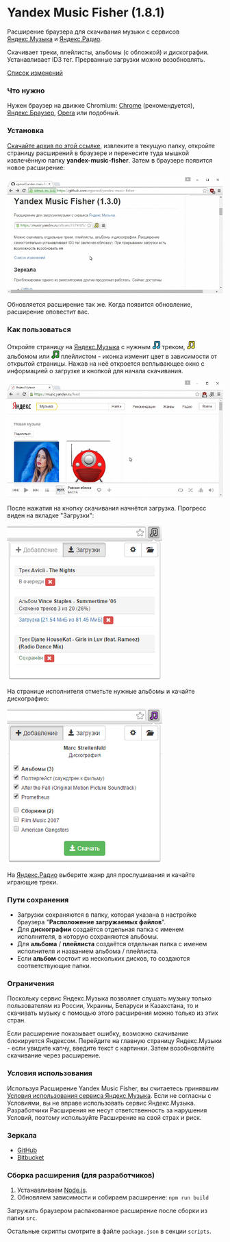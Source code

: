 # Yandex Music Fisher (1.8.1)

Расширение браузера для скачивания музыки с сервисов [Яндекс.Музыка](https://music.yandex.ru/)
и [Яндекс.Радио](https://radio.yandex.ru/).

Скачивает треки, плейлисты, альбомы (с обложкой) и дискографии. Устанавливает ID3 тег.
Прерванные загрузки можно возобновлять.

[Список изменений](https://github.com/egoroof/yandex-music-fisher/releases)

### Что нужно

Нужен браузер на движке Chromium: [Chrome](https://www.google.com/chrome) (рекомендуется),
[Яндекс.Браузер](https://browser.yandex.ru), [Opera](https://www.opera.com) или подобный.

### Установка

[Скачайте архив по этой ссылке](https://github.com/egoroof/yandex-music-fisher/releases/download/v1.8.1/yandex-music-fisher_1.8.1.zip),
извлеките в текущую папку, откройте страницу расширений в браузере и перенесите туда мышкой извлечённую папку __yandex-music-fisher__.
Затем в браузере появится новое расширение:

![Установка](/readme_img/install.gif "Установка")

Обновляется расширение так же. Когда появится обновление, расширение оповестит вас.

### Как пользоваться

Откройте страницу на [Яндекс.Музыка](https://music.yandex.ru/) с нужным ![blue](/readme_img/blue.png) треком,
![yellow](/readme_img/yellow.png) альбомом или ![green](/readme_img/green.png) плейлистом - иконка изменит цвет в зависимости
от открытой страницы. Нажав на неё откроется всплывающее окно с информацией о загрузке и кнопкой для начала скачивания.

![Использование](/readme_img/usage.gif "Использование")

После нажатия на кнопку скачивания начнётся загрузка. Прогресс виден на вкладке "Загрузки":

![Загрузки](/readme_img/loader.png)

На странице исполнителя отметьте нужные альбомы и качайте дискографию:

![Дискография](/readme_img/discography.png)

На [Яндекс.Радио](https://radio.yandex.ru/) выберите жанр для прослушивания и качайте играющие треки.

### Пути сохранения

- Загрузки сохраняются в папку, которая указана в настройке браузера "__Расположение загружаемых файлов__".
- Для __дискографии__ создаётся отдельная папка с именем исполнителя, в которую сохраняются альбомы.
- Для __альбома__ / __плейлиста__ создаётся отдельная папка с именем исполнителя и названием альбома / плейлиста.
- Если __альбом__ состоит из нескольких дисков, то создаются соответствующие папки.

### Ограничения

Поскольку сервис Яндекс.Музыка позволяет слушать музыку только пользователям из России, Украины, Беларуси и
Казахстана, то и скачивать музыку с помощью этого расширения можно только из этих стран.

Если расширение показывает ошибку, возможно скачивание блокируется Яндексом.
Перейдите на главную страницу Яндекс.Музыки - если увидите капчу, введите текст с картинки.
Затем возобновляйте скачивание через расширение.

### Условия использования

Используя Расширение Yandex Music Fisher, вы считаетесь принявшим
[Условия использования сервиса Яндекс.Музыка](https://yandex.ru/legal/music_termsofuse/).
Если не согласны с Условиями, вы не вправе использовать сервис Яндекс.Музыка.
Разработчики Расширения не несут ответственность за нарушения Условий, поэтому используйте Расширение на свой страх и риск.

### Зеркала

- [GitHub](https://github.com/egoroof/yandex-music-fisher)
- [Bitbucket](https://bitbucket.org/egoroof/yandex-music-fisher)

### Сборка расширения (для разработчиков)

1. Устанавливаем [Node.js](https://nodejs.org/en/).
2. Обновляем зависимости и собираем расширение: `npm run build`

Загружать браузером распакованное расширение после сборки из папки `src`.

Остальные скрипты смотрите в файле `package.json` в секции `scripts`.
